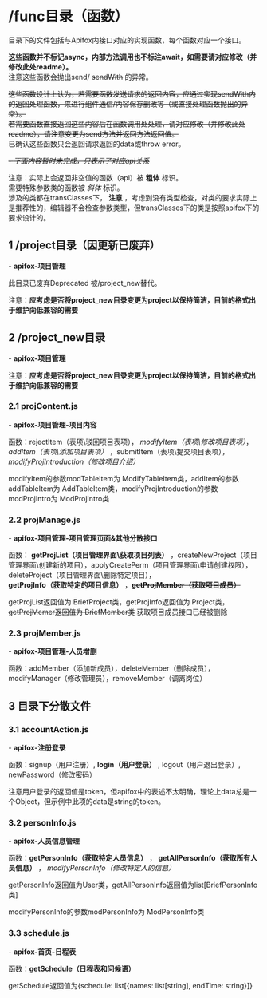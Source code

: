 # /func目录（函数）

目录下的文件包括与Apifox内接口对应的实现函数，每个函数对应一个接口。

**这些函数并不标记async，内部方法调用也不标注await，如需要请对应修改（并修改此处readme）。**  
注意这些函数会抛出send/ ~~sendWith~~ 的异常。

~~这些函数设计上认为，若需要函数发送请求的返回内容，应通过实现sendWith内的返回处理函数，来进行组件通信/内容保存删改等（或直接处理函数抛出的异常）。  
若需要函数直接返回这些内容后在函数调用处处理，请对应修改（并修改此处readme），请注意变更为send方法并返回方法返回值。~~  
已确认这些函数只会返回请求返回的data或throw error。

 ~~\- *下面内容暂时未完成，只表示了对应api关系*~~

注意：实际上会返回非空值的函数（api）被 **粗体** 标识。  
需要特殊参数类的函数被 *斜体* 标识。  
涉及的类都在transClasses下， **注意** ，考虑到没有类型检查，对类的要求实际上是推荐性的，编辑器不会检查参数类型，但transClasses下的类是按照apifox下的要求设计的。

## 1 /project目录（因更新已废弃）

 \- **apifox-项目管理**

此目录已废弃Deprecated
被/project_new替代。

注意：**应考虑是否将project_new目录变更为project以保持简洁，目前的格式出于维护向低兼容的需要**

## 2 /project_new目录

 \- **apifox-项目管理**

注意：**应考虑是否将project_new目录变更为project以保持简洁，目前的格式出于维护向低兼容的需要**

### 2.1 projContent.js

 \- **apifox-项目管理-项目内容**

函数：rejectItem（表项\驳回项目表项）， *modifyItem（表项\修改项目表项）*， *addItem（表项\添加项目表项）* ，submitItem（表项\提交项目表项）， *modifyProjIntroduction（修改项目介绍）*

modifyItem的参数modTableItem为 ModifyTableItem类，addItem的参数addTableItem为 AddTableItem类，modifyProjIntroduction的参数modProjIntro为 ModProjIntro类

### 2.2 projManage.js

 \- **apifox-项目管理-项目管理页面&其他分散接口**

函数： **getProjList（项目管理界面\获取项目列表）** ，createNewProject（项目管理界面\创建新的项目），applyCreatePerm（项目管理界面\申请创建权限），deleteProject（项目管理界面\删除特定项目），  
 **getProjInfo（获取特定的项目信息）** ，~~**getProjMember（获取项目成员）**~~

getProjList返回值为 BriefProject类，getProjInfo返回值为 Project类， ~~getProjMemer返回值为 BriefMember类~~
获取项目成员接口已经被删除

### 2.3 projMember.js

 \- **apifox-项目管理-人员增删**

函数：addMember（添加新成员），deleteMember（删除成员），modifyManager（修改管理员），removeMember（调离岗位）

## 3 目录下分散文件

### 3.1 accountAction.js

 \- **apifox-注册登录**

函数：signup（用户注册）,  **login（用户登录）** , logout（用户退出登录）, newPassword（修改密码）

注意用户登录的返回值是token，但apifox中的表述不太明确，理论上data总是一个Object，但示例中此项的data是string的token。

### 3.2 personInfo.js

 \- **apifox-人员信息管理**

函数：**getPersonInfo（获取特定人员信息）** ， **getAllPersonInfo（获取所有人员信息）** ， *modifyPersonInfo（修改特定人的信息）*

getPersonInfo返回值为User类，getAllPersonInfo返回值为list\[BriefPersonInfo类\]

modifyPersonInfo的参数modPersonInfo为 ModPersonInfo类

### 3.3 schedule.js

 \- **apifox-首页-日程表**

函数：**getSchedule（日程表和问候语）**

getSchedule返回值为\{schedule: list[\{names: list\[string\], endTime: string\}]\}
